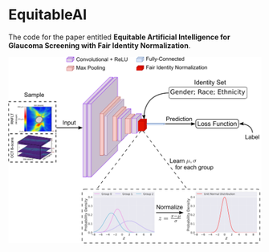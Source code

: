# EquitableAI

The code for the paper entitled **Equitable Artificial Intelligence for Glaucoma Screening with Fair Identity Normalization**.

<img src="fig/framework.png" width="700">
